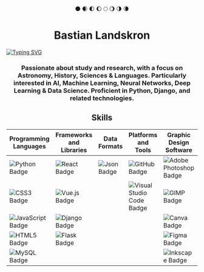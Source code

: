 <div align="center">🌑 🌒 🌓 🌔 🌕 🌖 🌗 🌘</div>

<h1 align="center">Bastian Landskron</h1>

<a href="https://git.io/typing-svg" align="center"><img src="https://readme-typing-svg.demolab.com?font=Fira+Code&pause=1000&color=F7F400&center=true&vCenter=true&random=false&width=435&lines=Full+Stack+Developer+Django" alt="Typing SVG" /></a>

<h3 align="center">Passionate about study and research, with a focus on Astronomy, History, Sciences & Languages. Particularly interested in AI, Machine Learning, Neural Networks, Deep Learning & Data Science. Proficient in Python, Django, and related technologies.</h3>

<h2 align="center">Skills</h2>

| Programming Languages           | Frameworks and Libraries        | Data Formats                   | Platforms and Tools            | Graphic Design Software        | Interests                      |
| ------------------------------- | ------------------------------- | ------------------------------- | ------------------------------- | ------------------------------- | ------------------------------- |
| ![Python Badge](https://img.shields.io/badge/Python-%233776AB?style=flat&logo=python&logoColor=%233776AB&labelColor=white&color=%233776AB) | ![React Badge](https://img.shields.io/badge/React-%2361DAFB?style=flat&logo=react&logoColor=%2361DAFB&labelColor=white&color=%2361DAFB) | ![Json Badge](https://img.shields.io/badge/Json-%23000000?style=flat&logo=json&logoColor=%23000000&labelColor=white&color=%23000000) | ![GitHub Badge](https://img.shields.io/badge/GitHub-%23181717?style=flat&logo=github&logoColor=%23181717&labelColor=white&color=%23181717) | ![Adobe Photoshop Badge](https://img.shields.io/badge/Adobe%20Photoshop-%2331A8FF?style=flat&logo=adobe%20photoshop&logoColor=%2331A8FF&labelColor=white&color=%2331A8FF) | ![Scratch Badge](https://img.shields.io/badge/Scratch-%234D97FF?style=flat&logo=scratch&logoColor=%234D97FF&labelColor=white&color=%234D97FF) |
| ![CSS3 Badge](https://img.shields.io/badge/CSS3-%231572B6?style=flat&logo=css3&logoColor=%231572B6&labelColor=white&color=%231572B6) | ![Vue.js Badge](https://img.shields.io/badge/Vue.js-%234FC08D?style=flat&logo=vue.js&logoColor=%234FC08D&labelColor=white&color=%234FC08D) |  | ![Visual Studio Code Badge](https://img.shields.io/badge/Visual%20Studio%20Code-%23007ACC?style=flat&logo=visual%20studio%20code&logoColor=%23007ACC&labelColor=white&color=%23007ACC) | ![GIMP Badge](https://img.shields.io/badge/GIMP-%235C5543?style=flat&logo=gimp&logoColor=%235C5543&labelColor=white&color=%235C5543) | ![Roblox Studio Badge](https://img.shields.io/badge/Roblox%20Studio-%2300A2FF?style=flat&logo=roblox%20studio&logoColor=%2300A2FF&labelColor=white&color=%2300A2FF) |
| ![JavaScript Badge](https://img.shields.io/badge/JavaScript-%23F7DF1E?style=flat&logo=javascript&logoColor=%23F7DF1E&labelColor=white&color=%23F7DF1E) | ![Django Badge](https://img.shields.io/badge/Django-%23092E20?style=flat&logo=django&logoColor=%23092E20&labelColor=white&color=%23092E20) |  |  | ![Canva Badge](https://img.shields.io/badge/Canva-%2300C4CC?style=flat&logo=canva&logoColor=%2300C4CC&labelColor=white&color=%2300C4CC) | ![Astronomy Badge](https://img.shields.io/badge/Astronomy-%23E03C31?style=flat&logo=nasa&logoColor=%23E03C31&labelColor=white&color=%23E03C31) |
| ![HTML5 Badge](https://img.shields.io/badge/HTML5-%23E34F26?style=flat&logo=html5&logoColor=%23E34F26&labelColor=white&color=%23E34F26) | ![Flask Badge](https://img.shields.io/badge/Flask-%23000000?style=flat&logo=flask&logoColor=%23000000&labelColor=white&color=%23000000) |  |  | ![Figma Badge](https://img.shields.io/badge/Figma-%23F24E1E?style=flat&logo=figma&logoColor=%23F24E1E&labelColor=white&color=%23F24E1E) | ![Philosophy Badge](https://img.shields.io/badge/Philosophy-%2318A303?style=flat&logo=libreoffice&logoColor=%2318A303&labelColor=white&color=%2318A303) |
| ![MySQL Badge](https://img.shields.io/badge/MySQL-%234479A1?style=flat&logo=mysql&logoColor=%234479A1&labelColor=white&color=%234479A1) |  |  |  | ![Inkscape Badge](https://img.shields.io/badge/Inkscape-%23000000?style=flat&logo=inkscape&logoColor=%23000000&labelColor=white&color=%23000000) |  |
